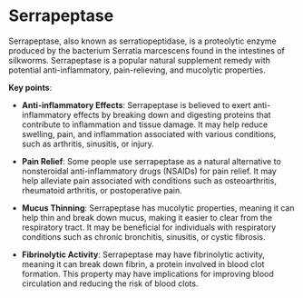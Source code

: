 # Serrapeptase

Serrapeptase, also known as serratiopeptidase, is a proteolytic enzyme produced by the bacterium Serratia marcescens found in the intestines of silkworms. Serrapeptase is a popular natural supplement remedy with potential anti-inflammatory, pain-relieving, and mucolytic properties.

**Key points**:

* **Anti-inflammatory Effects**: Serrapeptase is believed to exert anti-inflammatory effects by breaking down and digesting proteins that contribute to inflammation and tissue damage. It may help reduce swelling, pain, and inflammation associated with various conditions, such as arthritis, sinusitis, or injury.

* **Pain Relief**: Some people use serrapeptase as a natural alternative to nonsteroidal anti-inflammatory drugs (NSAIDs) for pain relief. It may help alleviate pain associated with conditions such as osteoarthritis, rheumatoid arthritis, or postoperative pain.

* **Mucus Thinning**: Serrapeptase has mucolytic properties, meaning it can help thin and break down mucus, making it easier to clear from the respiratory tract. It may be beneficial for individuals with respiratory conditions such as chronic bronchitis, sinusitis, or cystic fibrosis.

* **Fibrinolytic Activity**: Serrapeptase may have fibrinolytic activity, meaning it can break down fibrin, a protein involved in blood clot formation. This property may have implications for improving blood circulation and reducing the risk of blood clots.
